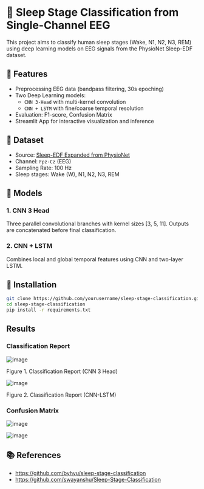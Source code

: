 # 🧠 Sleep Stage Classification from Single-Channel EEG

This project aims to classify human sleep stages (Wake, N1, N2, N3, REM) using deep learning models on EEG signals from the PhysioNet Sleep-EDF dataset.

## 📌 Features

- Preprocessing EEG data (bandpass filtering, 30s epoching)
- Two Deep Learning models:
  - `CNN 3-Head` with multi-kernel convolution
  - `CNN + LSTM` with fine/coarse temporal resolution
- Evaluation: F1-score, Confusion Matrix
- Streamlit App for interactive visualization and inference

## 🧾 Dataset

- Source: [Sleep-EDF Expanded from PhysioNet](https://physionet.org/content/sleep-edfx/1.0.0/)
- Channel: `Fpz-Cz` (EEG)
- Sampling Rate: 100 Hz
- Sleep stages: Wake (W), N1, N2, N3, REM

## 🧮 Models

### 1. CNN 3 Head

Three parallel convolutional branches with kernel sizes [3, 5, 11]. Outputs are concatenated before final classification.

### 2. CNN + LSTM

Combines local and global temporal features using CNN and two-layer LSTM.

## 🔧 Installation

```bash
git clone https://github.com/yourusername/sleep-stage-classification.git
cd sleep-stage-classification
pip install -r requirements.txt
```

## Results
### Classification Report
![image](https://github.com/user-attachments/assets/0d303ec8-3592-4bc4-8b4d-886c945ca6be)

Figure 1. Classification Report (CNN 3 Head)

![image](https://github.com/user-attachments/assets/e6adb784-1f92-4ad3-add9-291feb080619)

Figure 2. Classification Report (CNN-LSTM)

### Confusion Matrix
![image](https://github.com/user-attachments/assets/7f53a55b-c3bf-44de-a970-8652269d1ed6)

![image](https://github.com/user-attachments/assets/d8c9052a-9589-4e4c-8f7e-0b4576d376bb)


## 📚 References
- https://github.com/byhyu/sleep-stage-classification
- https://github.com/swayanshu/Sleep-Stage-Classification
